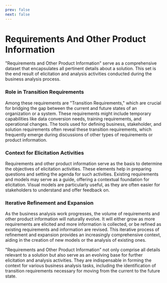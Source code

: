 ```yaml
---
prev: false
next: false
---
```


# Requirements And Other Product Information

"Requirements and Other Product Information" serve as a comprehensive dataset that encapsulates all pertinent details about a solution. This set is the end result of elicitation and analysis activities conducted during the business analysis process.

### Role in Transition Requirements

Among these requirements are "Transition Requirements," which are crucial for bridging the gap between the current and future states of an organization or a system. These requirements might include temporary capabilities like data conversion needs, training requirements, and operational changes. The tools used for defining business, stakeholder, and solution requirements often reveal these transition requirements, which frequently emerge during discussions of other types of requirements or product information.

### Context for Elicitation Activities

Requirements and other product information serve as the basis to determine the objectives of elicitation activities. These elements help in preparing questions and setting the agenda for such activities. Existing requirements and models may serve as a guide, offering a contextual foundation for elicitation. Visual models are particularly useful, as they are often easier for stakeholders to understand and offer feedback on.

### Iterative Refinement and Expansion

As the business analysis work progresses, the volume of requirements and other product information will naturally evolve. It will either grow as more requirements are elicited and more information is collected, or be refined as existing requirements and information are revised. This iterative process of refinement and expansion provides an increasingly comprehensive context, aiding in the creation of new models or the analysis of existing ones.

"Requirements and Other Product Information" not only comprise all details relevant to a solution but also serve as an evolving base for further elicitation and analysis activities. They are indispensable in forming the context for various business analysis tasks, including the identification of transition requirements necessary for moving from the current to the future state.
